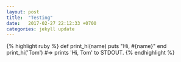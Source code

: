 ```yaml
---
layout: post
title:  "Testing"
date:   2017-02-27 22:12:33 +0700
categories: jekyll update
---
```


{% highlight ruby %}
def print_hi(name)
  puts "Hi, #{name}"
end
print_hi('Tom')
#=> prints 'Hi, Tom' to STDOUT.
{% endhighlight %}